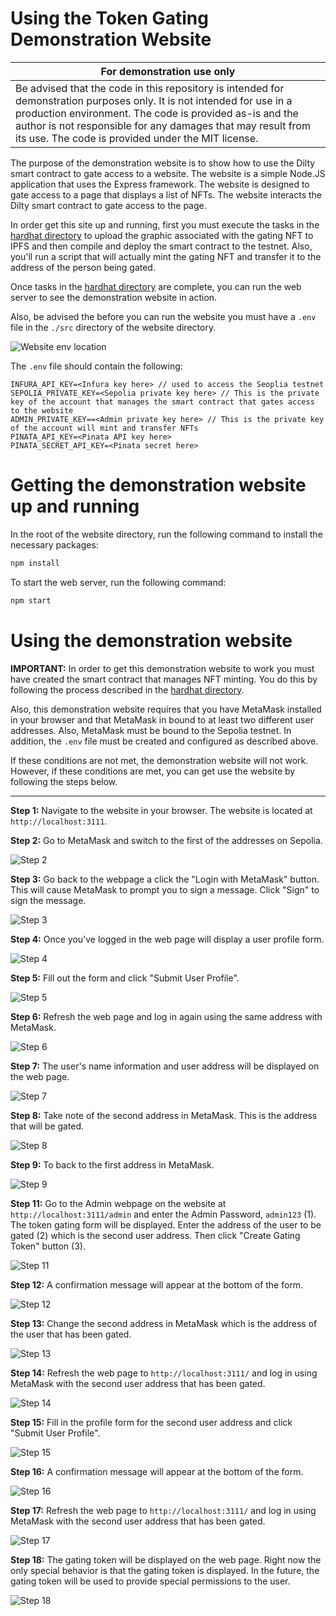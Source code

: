 # Using the Token Gating Demonstration Website

|For demonstration use only|
|---|
|Be advised that the code in this repository is intended for demonstration purposes only.  It is not intended for use in a production environment.  The code is provided as-is and the author is not responsible for any damages that may result from its use.  The code is provided under the MIT license.|

The purpose of the demonstration website is to show how to use the Dilty smart contract to gate access to a website.  The website is a simple Node.JS application that uses the Express framework.  The website is designed to gate access to a page that displays a list of NFTs.  The website interacts the Dilty smart contract to gate access to the page.

In order get this site up and running, first you must execute the tasks in the [hardhat directory](../hardhat) to upload the graphic associated with the gating NFT to IPFS and then compile and deploy the smart contract to the testnet.  Also, you'll run a script that will actually mint the gating NFT and transfer it to the address of the person being gated.

Once tasks in the [hardhat directory](../hardhat) are complete, you can run the web server to see the demonstration website in action.

Also, be advised the before you can run the website you must have a `.env` file in the `./src` directory of the website directory.

![Website env location](../errata/website-env-01.png)

The `.env` file should contain the following:

```env
INFURA_API_KEY=<Infura key here> // used to access the Seoplia testnet
SEPOLIA_PRIVATE_KEY=<Sepolia private key here> // This is the private key of the account that manages the smart contract that gates access to the website 
ADMIN_PRIVATE_KEY==<Admin private key here> // This is the private key of the account will mint and transfer NFTs
PINATA_API_KEY=<Pinata API key here>
PINATA_SECRET_API_KEY=<Pinata secret here>
```

# Getting the demonstration website up and running

In the root of the website directory, run the following command to install the necessary packages:

```bash
npm install
```

To start the web server, run the following command:

```bash
npm start
```

# Using the demonstration website

**IMPORTANT:** In order to get this demonstration website to work you must have created the smart contract that manages NFT minting. You do this by following the process described in the [hardhat directory](../hardhat).

Also, this demonstration website requires that you have MetaMask installed in your browser and that MetaMask in bound to at least two different user addresses. Also, MetaMask must be bound to the Sepolia testnet. In addition, the `.env` file must be created and configured as described above.

If these conditions are not met, the demonstration website will not work. However, if these conditions are met, you can get use the website by following the steps below.

---

**Step 1:**  Navigate to the website in your browser.  The website is located at `http://localhost:3111`.

**Step 2:**  Go to MetaMask and switch to the first of the addresses on Sepolia.

![Step 2](../errata/webui/tg-01.png)

**Step 3:**  Go back to the webpage a click the "Login with MetaMask" button.  This will cause MetaMask to prompt you to sign a message.  Click "Sign" to sign the message.

![Step 3](../errata/webui/tg-02.png)

**Step 4:**  Once you've logged in the web page will display a user profile form.

![Step 4](../errata/webui/tg-03.png)

**Step 5:** Fill out the form and click "Submit User Profile".

![Step 5](../errata/webui/tg-04a.png)

**Step 6:** Refresh the web page and log in again using the same address with MetaMask.

![Step 6](../errata/webui/tg-05.png)

**Step 7:** The user's name information and user address will be displayed on the web page.

![Step 7](../errata/webui/tg-06.png)

**Step 8:** Take note of the second address in MetaMask.  This is the address that will be gated.

![Step 8](../errata/webui/tg-07.png)

**Step 9:** To back to the first address in MetaMask.

![Step 9](../errata/webui/tg-09.png)

**Step 11:** Go to the Admin webpage on the website at `http://localhost:3111/admin` and enter the Admin Password, `admin123` (1).
The token gating form will be displayed.  Enter the address of the user to be gated (2) which is the second user address. Then click "Create Gating Token" button (3).

![Step 11](../errata/webui/tg-11.png)

**Step 12:** A confirmation message will appear at the bottom of the form.

![Step 12](../errata/webui/tg-12.png)

**Step 13:** Change the second address in MetaMask which is the address of the user that has been gated.

![Step 13](../errata/webui/tg-13.png)

**Step 14:** Refresh the web page to `http://localhost:3111/` and log in using MetaMask with the second user address that has been gated.  

![Step 14](../errata/webui/tg-14.png)

**Step 15:** Fill in the profile form for the second user address and click "Submit User Profile".

![Step 15](../errata/webui/tg-15.png)

**Step 16:** A confirmation message will appear at the bottom of the form.

![Step 16](../errata/webui/tg-16.png)

**Step 17:** Refresh the web page to `http://localhost:3111/` and log in using MetaMask with the second user address that has been gated.

![Step 17](../errata/webui/tg-17.png)

**Step 18:** The gating token will be displayed on the web page. Right now the only special behavior is that the gating token is displayed.  In the future, the gating token will be used to provide special permissions to the user.

![Step 18](../errata/webui/tg-18.png)
